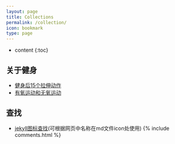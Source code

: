 ```yaml
---
layout: page
title: Collections
permalink: /collection/
icon: bookmark
type: page
---
```


* content
{:toc}


## 关于健身

* [健身后15个拉伸动作](https://www.sohu.com/a/217652362_827599)
* [有氧运动和无氧运动](https://baike.baidu.com/item/无氧运动/112570?fr=aladdin)


## 查找

* [jekyll图标查找](https://fontawesome.com/icons?d=gallery)(可根据网页中名称在md文件icon处使用)
{% include comments.html %}
